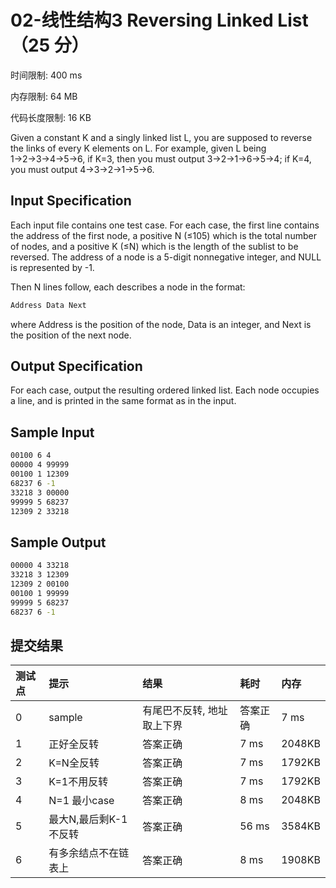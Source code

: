 # 02-线性结构3 Reversing Linked List （25 分）

时间限制: 400 ms

内存限制: 64 MB

代码长度限制: 16 KB

Given a constant K and a singly linked list L, you are supposed to reverse the links of every K elements on L. For example, given L being 1→2→3→4→5→6, if K=3, then you must output 3→2→1→6→5→4; if K=4, you must output 4→3→2→1→5→6.

## Input Specification

Each input file contains one test case. For each case, the first line contains the address of the first node, a positive N (≤10​5​​) which is the total number of nodes, and a positive K (≤N) which is the length of the sublist to be reversed. The address of a node is a 5-digit nonnegative integer, and NULL is represented by -1.

Then N lines follow, each describes a node in the format:

```bash
Address Data Next
```

where Address is the position of the node, Data is an integer, and Next is the position of the next node.

## Output Specification

For each case, output the resulting ordered linked list. Each node occupies a line, and is printed in the same format as in the input.

## Sample Input

```bash
00100 6 4
00000 4 99999
00100 1 12309
68237 6 -1
33218 3 00000
99999 5 68237
12309 2 33218
```

## Sample Output

```bash
00000 4 33218
33218 3 12309
12309 2 00100
00100 1 99999
99999 5 68237
68237 6 -1
```

## 提交结果

|测试点|提示|结果|耗时|内存|
|:---|:---|:---|:---|:---|
|0|sample|有尾巴不反转, 地址取上下界|答案正确|7 ms|1916KB|
|1|正好全反转|答案正确|7 ms|2048KB|
|2|K=N全反转|答案正确|7 ms|1792KB|
|3|K=1不用反转|答案正确|7 ms|1792KB|
|4|N=1 最小case|答案正确|8 ms|2048KB|
|5|最大N,最后剩K-1不反转|答案正确|56 ms|3584KB|
|6|有多余结点不在链表上|答案正确|8 ms|1908KB|
